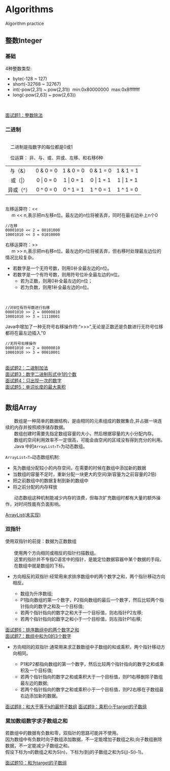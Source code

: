# Algorithms
Algorithm practice

## 整数Integer
### 基础
4种整数类型:
* byte(-128 ~ 127)<br>
* short(-32768 ~ 32767)<br>
* int(-pow(2,31) ~ pow(2,31))&nbsp;&nbsp;min:0x80000000&nbsp;&nbsp;max:0x8fffffff<br>
* long(-pow(2,63) ~ pow(2,63))
<br>

<a href="./src/main/day6/integer/Divide.java">面试题1：整数除法<a/>

### 二进制
<br>&nbsp;&nbsp;&nbsp;&nbsp;二进制是指数字的每位都是0或1
<br>

&nbsp;&nbsp;&nbsp;&nbsp;位运算：
非、与、或、异或、左移、和右移6种
<table style="text-align: center">
    <tr style="border: 2px">
        <td>与（&）</td>
        <td>0 & 0 = 0</td>
        <td>1 & 0 = 0</td>
        <td>0 & 1 = 0</td>
        <td>1 & 1 = 1</td>
    </tr>
    <tr>
        <td>或（|）</td>
        <td>0 | 0 = 0</td>
        <td>1 | 0 = 1</td>
        <td>0 | 1 = 1</td>
        <td>1 | 1 = 1</td>
    </tr>    
    <tr>
        <td>异或（^）</td>
        <td>0 ^ 0 = 0</td>
        <td>0 ^ 1 = 1</td>
        <td>1 ^ 0 = 1</td>
        <td>1 ^ 1 = 0</td>
    </tr>
</table>
<br>
左移运算符：<<
<br>
&nbsp;&nbsp;&nbsp;&nbsp;
m << n,表示把m左移n位。最左边的n位将被丢弃，同时在最右边补上n个0

    //左移
    00001010 << 2 = 00101000
    10001010 << 3 = 01010000

右移运算符：>>
<br>
&nbsp;&nbsp;&nbsp;&nbsp;
m >> n,表示把m右移n位。最左边的n位将被丢弃，但右移时处理最左边位的情况比较复杂。

* 若数字是一个无符号数，则用0补全最左边的n位。
* 若数字是一个有符号数，则用符号位补全最左边的n位。
  * 若为正数，则用0补全最左边的n位；
  * 若为负数，则用1补全最左边的n位。
<br>
    
    
    //对8位有符号数进行右移
    00001010 >> 2 = 00000010
    10001010 >> 3 = 11110001

Java中增加了一种无符号右移操作符:“>>>”,无论是正数还是负数进行无符号位移都将在最左边插入"0
    
    //无符号右移操作
    00001010 >> 2 = 00000010
    10001010 >> 3 = 00010001

<br>
<a href="./src/main/day6/binary/BinaryAdd.java">面试题2：二进制加法</a>
<br>
<a href="./src/main/day6/binary/CountBinary.java">面试题3：数字二进制形式中1的个数</a>
<br>
<a href="./src/main/day6/binary/OnlyOneNum.java">面试题4：只出现一次的数字</a>
<br>
<a href="./src/main/day7/binary/MaxProduct.java">面试题5：单词长度的最大乘积</a>

# 

## 数组Array
&nbsp;&nbsp;&nbsp;&nbsp;&nbsp;&nbsp;&nbsp;数组是一种简单的数据结构，是由相同的元素组成的数据集合,并占据一块<span style="font-size: border,color: red">连续的内存并按照顺序储存</span>数据。<br>
&nbsp;&nbsp;&nbsp;&nbsp;&nbsp;&nbsp;&nbsp;数组创建时需要先指定数组容量的大小，然后根据容量的大小分配内存。<br>
&nbsp;&nbsp;&nbsp;&nbsp;&nbsp;&nbsp;&nbsp;数组的空间利用效率不一定很高，可能会由空闲的区域没有得到充分的利用。<br>
&nbsp;&nbsp;&nbsp;&nbsp;&nbsp;&nbsp;&nbsp;Java 中的<code>ArrayList<code><</code>T<code>></code></code>为动态数组。<br>


<code>ArrayList<code><</code>T<code>></code></code>动态数组机制:

* 先为数组分配较小的内存空间，在需要的时候在数组中添加新的数据
* 当数组的容量不足时，重新分配一块更大的空间(新容量为之前容量的2倍)
* 把之前数组中的数据复制到新的数组中
* 将之前分配的内存释放 
  
&nbsp;&nbsp;&nbsp;&nbsp;&nbsp;&nbsp;&nbsp;动态数组这种机制能减少内存的浪费，但每次扩充数组时都有大量的额外操作，对时间性能有负面影响。

<a href="./src/main/utils/simplenode/ArrayLists.java">ArrayList(未实现)</a>

### 双指针

使用双指针的前提：数据为正数数组<br><br>
&nbsp;&nbsp;&nbsp;&nbsp;&nbsp;&nbsp;&nbsp;使用两个方向相同或相反的指针扫描数组。<br>
&nbsp;&nbsp;&nbsp;&nbsp;&nbsp;&nbsp;&nbsp;这里的指针并不专指C语言中的指针，是能定位数据容器中某个数据的手段。<br>
&nbsp;&nbsp;&nbsp;&nbsp;&nbsp;&nbsp;&nbsp;在数组中就是数组的下标。<br>

* 方向相反的双指针:经常用来求排序数组中的两个数字之和，两个指针移动方向相反。

  * 数组为升序数组;
  * P1指向数组的第一个数字，P2指向数组的最后一个数字，然后比较两个指针指向的数字之和及一个目标值;
  * 若两个指针指向的数字之和大于一个目标值，则右指针P2左移;
  * 若两个指针指向的数字之和小于一个目标值，则左指针P1右移;

<a href="./src/main/day7/array/SortArraySum.java">面试题6：排序数组中的两个数字之和</a>
<br>
<a href="./src/main/day7/array/ThreeSumZero.java">面试题7：数组中和为0的3个数字</a>


* 方向相同的双指针:通常用来求正数数组中子数组的和或乘积，两个指针移动方向相同。

  * P1和P2都指向数组的第一个数字，然后比较两个指针指向的数字之和或乘积及一个目标值;
  * 若两个指针指向的数字之和或乘积大于一个目标值，则P1右移删除子数组最左边的数据;
  * 若两个指针指向的数字之和或乘积小于一个目标值，则P2右移在子数组最右边添加新的数据。

<a href="./src/main/day7/array/SumMoreThan.java">面试题8：和大于等于k的最短子数组</a>
<a href="./src/main/day8/array/MultipleSmaller.java">面试题9：乘积小于target的子数组</a>

### 累加数组数字求子数组之和

若数组中的数据有负数和零，双指针的思路可能并不使用。<br>
因为数组中有负数时向子数组添加数据，不一定能增加子数组之和;向子数组删除数据，不一定能减少子数组之和。<br>
假设下标为n的数组之和为S(n)，下标为i到j的子数组之和为S(j)-S(i-1)。<br>

<a href="./src/main/day8/array/SumChildArray.java">面试题10：和为target的子数组</a>


